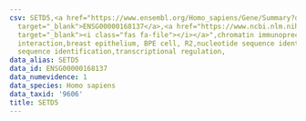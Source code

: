 ```yaml
---
csv: SETD5,<a href="https://www.ensembl.org/Homo_sapiens/Gene/Summary?db=core;g=ENSG00000168137"
  target="_blank">ENSG00000168137</a>,<a href="https://www.ncbi.nlm.nih.gov/pubmed/22863008"
  target="_blank"><i class="fas fa-file"></i></a>",chromatin immunoprecipitation assay,direct
  interaction,breast epithelium, BPE cell, R2,nucleotide sequence identification,nucleotide
  sequence identification,transcriptional regulation,
data_alias: SETD5
data_id: ENSG00000168137
data_numevidence: 1
data_species: Homo sapiens
data_taxid: '9606'
title: SETD5
---
```

